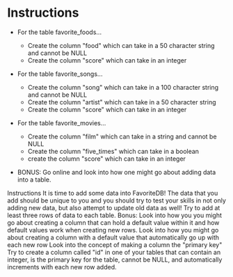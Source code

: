 # **Instructions**

* For the table favorite_foods...

  * Create the column "food" which can take in a 50 character string and cannot be NULL
  * Create the column "score" which can take in an integer

* For the table favorite_songs...

  * Create the column "song" which can take in a 100 character string and cannot be NULL
  * Create the column "artist" which can take in a 50 character string
  * Create the column "score" which can take in an integer

* For the table favorite_movies...

  * Create the column "film" which can take in a string and cannot be NULL
  * Create the column "five_times" which can take in a boolean
  * create the column "score" which can take in an integer

* BONUS: Go online and look into how one might go about adding data into a table.


Instructions
It is time to add some data into FavoriteDB! The data that you add should be unique to you and you should try to test your skills in not only adding new data, but also attempt to update old data as well!
Try to add at least three rows of data to each table.
Bonus:
Look into how you you might go about creating a column that can hold a default value within it and how default values work when creating new rows.
Look into how you might go about creating a column with a default value that automatically go up with each new row
Look into the concept of making a column the "primary key"
Try to create a column called "id" in one of your tables that can contain an integer, is the primary key for the table, cannot be NULL, and automatically increments with each new row added.
